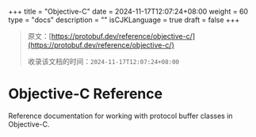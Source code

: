 +++
title = "Objective-C"
date = 2024-11-17T12:07:24+08:00
weight = 60
type = "docs"
description = ""
isCJKLanguage = true
draft = false
+++

> 原文：[https://protobuf.dev/reference/objective-c/](https://protobuf.dev/reference/objective-c/)
>
> 收录该文档的时间：`2024-11-17T12:07:24+08:00`

# Objective-C Reference

Reference documentation for working with protocol buffer classes in Objective-C.
